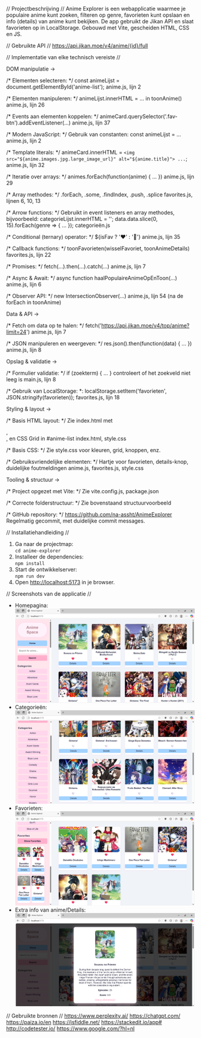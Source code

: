 // Projectbeschrijving //
Anime Explorer is een webapplicatie waarmee je populaire anime kunt zoeken, filteren op genre, favorieten kunt opslaan en info (details) van anime kunt bekijken. De app gebruikt de Jikan API en slaat favorieten op in LocalStorage.
Gebouwd met Vite, gescheiden HTML, CSS en JS.


// Gebruikte API //
https://api.jikan.moe/v4/anime/{id}/full


// Implementatie van elke technisch vereiste //

DOM manipulatie ->

/* Elementen selecteren: */
const animeLijst = document.getElementById('anime-list');
anime.js, lijn 2


/* Elementen manipuleren: */
animeLijst.innerHTML = ... in toonAnime()
anime.js, lijn 26


/* Events aan elementen koppelen: */
animeCard.querySelector('.fav-btn').addEventListener(...)
anime.js, lijn 37


/* Modern JavaScript: */
Gebruik van constanten:
const animeLijst = ...
anime.js, lijn 2


/* Template literals: */
animeCard.innerHTML = `
  <img src="${anime.images.jpg.large_image_url}" alt="${anime.title}">
  ...
`;
anime.js, lijn 32


/* Iteratie over arrays: */
animes.forEach(function(anime) { ... })
anime.js, lijn 29


/* Array methodes: */
.forEach, .some, .findIndex, .push, .splice
favorites.js, lijnen 6, 10, 13


/* Arrow functions: */
Gebruikt in event listeners en array methodes, bijvoorbeeld:
categorieLijst.innerHTML = ''; data.data.slice(0, 15).forEach(genre => { ... });
categorieën.js


/* Conditional (ternary) operator: */
${isFav ? '❤️' : '🤍'}
anime.js, lijn 35


/* Callback functions: */
toonFavorieten(wisselFavoriet, toonAnimeDetails)
favorites.js, lijn 22


/* Promises: */
fetch(...).then(...).catch(...)
anime.js, lijn 7


/* Async & Await: */
async function haalPopulaireAnimeOpEnToon(...)
anime.js, lijn 6


/* Observer API: */
new IntersectionObserver(...)
anime.js, lijn 54 (na de forEach in toonAnime)



Data & API ->

/* Fetch om data op te halen: */
fetch('https://api.jikan.moe/v4/top/anime?limit=24')
anime.js, lijn 7

/* JSON manipuleren en weergeven: */
res.json().then(function(data) { ... })
anime.js, lijn 8



Opslag & validatie ->

/* Formulier validatie: */
if (zoekterm) { ... } controleert of het zoekveld niet leeg is
main.js, lijn 8

/* Gebruik van LocalStorage: *:
localStorage.setItem('favorieten', JSON.stringify(favorieten));
favorites.js, lijn 18



Styling & layout ->

/* Basis HTML layout: */
Zie index.html met <aside>, <main>, en CSS Grid in #anime-list
index.html, style.css

/* Basis CSS: */
Zie style.css voor kleuren, grid, knoppen, enz.

/* Gebruiksvriendelijke elementen: */
Hartje voor favorieten, details-knop, duidelijke foutmeldingen
anime.js, favorites.js, style.css



Tooling & structuur ->

/* Project opgezet met Vite: */
Zie vite.config.js, package.json

/* Correcte folderstructuur: */
Zie bovenstaand structuurvoorbeeld

/* GitHub repository: */
https://github.com/na-assht/AnimeExplorer 
Regelmatig gecommit, met duidelijke commit messages.



// Installatiehandleiding //

1. Ga naar de projectmap:  
   `cd anime-explorer`
2. Installeer de dependencies:  
   `npm install`
3. Start de ontwikkelserver:  
   `npm run dev`
4. Open [http://localhost:5173](http://localhost:5173) in je browser.


// Screenshots van de applicatie //
- Homepagina: ![Homepagina](./Homepagina.png)
- Categorieën: ![Categorieën](./Categories.png)
- Favorieten: ![Favorieten](./ShowFavorites.png)
- Extra info van anime/Details: ![Details](./ExtraInfoVanAnime(Details).png)


// Gebruikte bronnen //
https://www.perplexity.ai/
https://chatgpt.com/
https://paiza.io/en
https://jsfiddle.net/
https://stackedit.io/app#
http://codetester.io/
https://www.google.com/?hl=nl 


